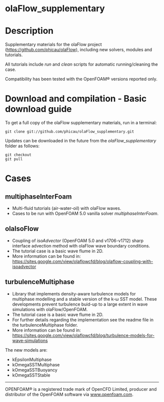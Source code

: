 olaFlow_supplementary
======

# Description

Supplementary materials for the olaFlow project (https://github.com/phicau/olaFlow), including new solvers, modules and tutorials.

All tutorials include *run* and *clean* scripts for automatic running/cleaning the case.

Compatibility has been tested with the OpenFOAM® versions reported only.

# Download and compilation - Basic download guide

To get a full copy of the olaFlow supplementary materials, run in a terminal:

`git clone git://github.com/phicau/olaFlow_supplementary.git`

Updates can be downloaded in the future from the *olaFlow_supplementary* folder as follows:

`git checkout`  
`git pull`

# Cases

## multiphaseInterFoam

- Multi-fluid tutorials (air-water-oil) with olaFlow waves.
- Cases to be run with OpenFOAM 5.0 vanilla solver *multiphaseInterFoam*.

## olaIsoFlow

- Coupling of *isoAdvector* (OpenFOAM 5.0 and v1706-v1712) sharp interface advection method with olaFlow wave boundary conditions.
- The tutorial case is a basic wave flume in 2D.
- More information can be found in: https://sites.google.com/view/olaflowcfd/blog/olaflow-coupling-with-isoadvector

## turbulenceMultiphase

- Library that implements density-aware turbulence models for multiphase modelling and a stable version of the k-ω SST model. These developments prevent turbulence buid-up to a large extent in wave simulations with olaFlow/OpenFOAM.
- The tutorial case is a basic wave flume in 2D.
- For further details regarding the implementation see the readme file in the turbulenceMultiphase folder.
- More information can be found in: https://sites.google.com/view/olaflowcfd/blog/turbulence-models-for-wave-simulations

The new models are:

- kEpsilonMultiphase
- kOmegaSSTMultiphase
- kOmegaSSTBuoyancy
- kOmegaSSTStable

----------------------------------------------------------
OPENFOAM®  is a registered trade mark of OpenCFD Limited, producer and distributor of the OpenFOAM software via www.openfoam.com.